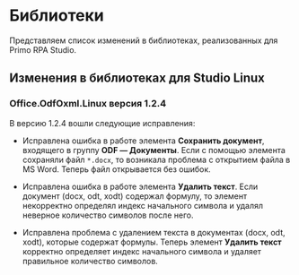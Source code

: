 # Библиотеки

Представляем список изменений в библиотеках, реализованных для Primo RPA Studio.


## Изменения в библиотеках для Studio Linux

### Office.OdfOxml.Linux версия 1.2.4

В версию 1.2.4 вошли следующие исправления:
* Исправлена ошибка в работе элемента **Сохранить документ**, входящего в группу **ODF — Документы**. Если с помощью элемента сохраняли файл `*.docx`, то возникала проблема с открытием файла в MS Word. Теперь файл открывается без ошибок.

* Исправлена ошибка в работе элемента **Удалить текст**. Если документ (docx, odt, xodt) содержал формулу, то элемент некорректно определял индекс начального символа и удалял неверное количество символов после него. 

* Исправлена проблема с удалением текста в документах (docx, odt, xodt), которые содержат формулы. Теперь элемент **Удалить текст** корректно определяет индекс начального символа и удаляет правильное количество символов.
